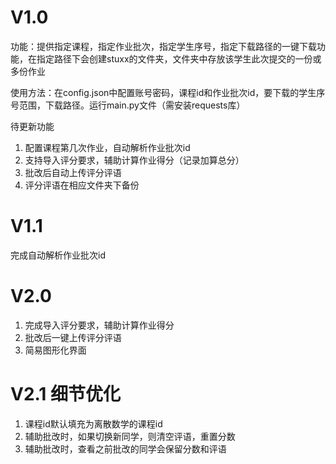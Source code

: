 # V1.0
功能：提供指定课程，指定作业批次，指定学生序号，指定下载路径的一键下载功能，在指定路径下会创建stuxx的文件夹，文件夹中存放该学生此次提交的一份或多份作业

使用方法：在config.json中配置账号密码，课程id和作业批次id，要下载的学生序号范围，下载路径。运行main.py文件（需安装requests库）

待更新功能
1. 配置课程第几次作业，自动解析作业批次id
2. 支持导入评分要求，辅助计算作业得分（记录加算总分）
3. 批改后自动上传评分评语
4. 评分评语在相应文件夹下备份

# V1.1
完成自动解析作业批次id

# V2.0
1. 完成导入评分要求，辅助计算作业得分
2. 批改后一键上传评分评语
3. 简易图形化界面

# V2.1 细节优化 
1. 课程id默认填充为离散数学的课程id
2. 辅助批改时，如果切换新同学，则清空评语，重置分数
3. 辅助批改时，查看之前批改的同学会保留分数和评语

